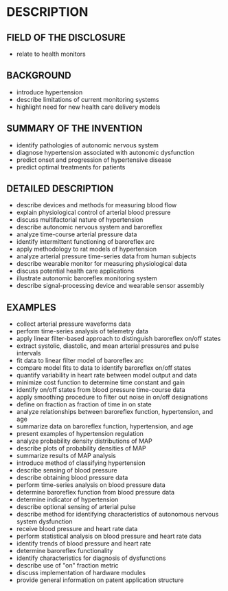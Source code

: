 # DESCRIPTION

## FIELD OF THE DISCLOSURE

- relate to health monitors

## BACKGROUND

- introduce hypertension
- describe limitations of current monitoring systems
- highlight need for new health care delivery models

## SUMMARY OF THE INVENTION

- identify pathologies of autonomic nervous system
- diagnose hypertension associated with autonomic dysfunction
- predict onset and progression of hypertensive disease
- predict optimal treatments for patients

## DETAILED DESCRIPTION

- describe devices and methods for measuring blood flow
- explain physiological control of arterial blood pressure
- discuss multifactorial nature of hypertension
- describe autonomic nervous system and baroreflex
- analyze time-course arterial pressure data
- identify intermittent functioning of baroreflex arc
- apply methodology to rat models of hypertension
- analyze arterial pressure time-series data from human subjects
- describe wearable monitor for measuring physiological data
- discuss potential health care applications
- illustrate autonomic baroreflex monitoring system
- describe signal-processing device and wearable sensor assembly

## EXAMPLES

- collect arterial pressure waveforms data
- perform time-series analysis of telemetry data
- apply linear filter-based approach to distinguish baroreflex on/off states
- extract systolic, diastolic, and mean arterial pressures and pulse intervals
- fit data to linear filter model of baroreflex arc
- compare model fits to data to identify baroreflex on/off states
- quantify variability in heart rate between model output and data
- minimize cost function to determine time constant and gain
- identify on/off states from blood pressure time-course data
- apply smoothing procedure to filter out noise in on/off designations
- define on fraction as fraction of time in on state
- analyze relationships between baroreflex function, hypertension, and age
- summarize data on baroreflex function, hypertension, and age
- present examples of hypertension regulation
- analyze probability density distributions of MAP
- describe plots of probability densities of MAP
- summarize results of MAP analysis
- introduce method of classifying hypertension
- describe sensing of blood pressure
- describe obtaining blood pressure data
- perform time-series analysis on blood pressure data
- determine baroreflex function from blood pressure data
- determine indicator of hypertension
- describe optional sensing of arterial pulse
- describe method for identifying characteristics of autonomous nervous system dysfunction
- receive blood pressure and heart rate data
- perform statistical analysis on blood pressure and heart rate data
- identify trends of blood pressure and heart rate
- determine baroreflex functionality
- identify characteristics for diagnosis of dysfunctions
- describe use of "on" fraction metric
- discuss implementation of hardware modules
- provide general information on patent application structure

